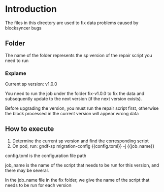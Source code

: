 # Introduction

The files in this directory are used to fix data problems caused by blocksyncer bugs

## Folder
The name of the folder represents the sp version of the repair script you need to run

### Explame
Current sp version: v1.0.0

You need to run the job under the folder fix-v1.0.0 to fix the data and subsequently update to the next version (if the next version exists).

Before upgrading the version, you must run the repair script first, otherwise the block processed in the current version will appear wrong data


## How to execute
1. Determine the current sp version and find the corresponding script
2. On pod, run: gndf-sp migration-config {{config.toml}} -j {{job_name}}

config.toml is the configuration file path

job_name is the name of the script that needs to be run for this version, and there may be several.

In the job_name file in the fix folder, we give the name of the script that needs to be run for each version
